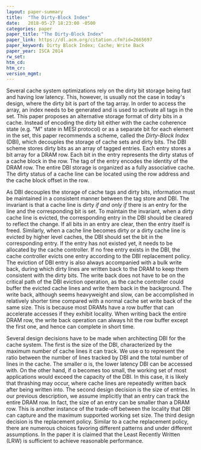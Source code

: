 ```yaml
---
layout: paper-summary
title:  "The Dirty-Block Index"
date:   2018-05-27 18:23:00 -0500
categories: paper
paper_title: "The Dirty-Block Index"
paper_link: https://dl.acm.org/citation.cfm?id=2665697
paper_keyword: Dirty Block Index; Cache; Write Back
paper_year: ISCA 2014
rw_set: 
htm_cd: 
htm_cr: 
version_mgmt: 
---
```


Several cache system optimizations rely on the dirty bit storage being fast and having 
low latency. This, however, is usually not the case in today's design, where the dirty
bit is part of the tag array. In order to access the array, an index needs to be generated
and is used to activate all tags in the set. This paper proposes an alternative storage format
of dirty bits in a cache. Instead of encoding the dirty bit either with the cache coherence 
state (e.g. "M" state in MESI protocol) or as a separate bit for each element in the set, this 
paper recommends a scheme, called the *Dirty-Block Index* (DBI), which decouples the storage of cache 
sets and dirty bits. The DBI scheme stores dirty bits as an array of tagged entries. Each entry
stores a bit array for a DRAM row. Each bit in the entry represents the dirty status of a cache block
in the row. The tag of the entry encodes the identity of the DRAM row. The entire DBI storage is 
organized as a fully associative cache. The dirty status of a cache line can be located using the 
row address and the cache block offset in the row. 

As DBI decouples the storage of cache tags and dirty bits, information must be maintained in
a consistent manner between the tag store and DBI. The invariant is that a cache line is dirty
*if and only if* there is an entry for the line and the corresponding bit is set. To maintain the 
invariant, when a dirty cache line is evicted, the corresponding entry in the DBI should be cleared
to reflect the change. If all bits in an entry are clear, then the entry itself is freed. Similarly,
when a cache line becomes dirty or a dirty cache line is evicted by higher level caches, the DBI 
should set the bit in the corresponding entry. If the entry has not existed yet, it needs to be 
allocated by the cache controller. If no free entry exists in the DBI, the cache controller evicts 
one entry according to the DBI replacement policy. The eviction of DBI entry is also always accompanied 
with a bulk write back, during which dirty lines are written back to the DRAM to keep them consistent
with the dirty bits. The write back does not have to be on the critical path of the DBI eviction operation,
as the cache controller could buffer the evicted cache lines and write them back in the background. The write 
back, although seems heavyweight and slow, can be accomplished in relatively shorter time compared with 
a normal cache set write back of the same size. This is because most DRAMs have a row buffer that can accelerate
accesses if they exhibit locality. When writing back the entire DRAM row, the write back operation can 
always hit the row buffer except the first one, and hence can complete in short time. 

Several design decisions have to be made when architecting DBI for the cache system. The first is the size of the DBI,
characterized by the maximum number of cache lines it can track. We use &alpha; to represent the ratio between the 
number of lines tracked by DBI and the total number of lines in the cache. The smaller &alpha; is, the lower latency DBI
can be accessed with. On the other hand, if &alpha; becomes too small, the working set of most applications would exceed
the capacity of the DBI. In this case, it is likely that thrashing may occur, where cache lines are repeatedly written back
after being written into. The second design decision is the size of entries. In our previous description, we assume 
implicitly that an entry can track the entire DRAM row. In fact, the size of an entry can be smaller than a DRAM row. This 
is another instance of the trade-off between the locality that DBI can capture and the maximum supported working set size.
The third design decision is the replacement policy. Similar to a cache replacement policy, there are numerous choices
favoring different patterns and under different assumptions. In the paper it is claimed that the Least Recently Written 
(LRW) is sufficient to achieve reasonable performance.


